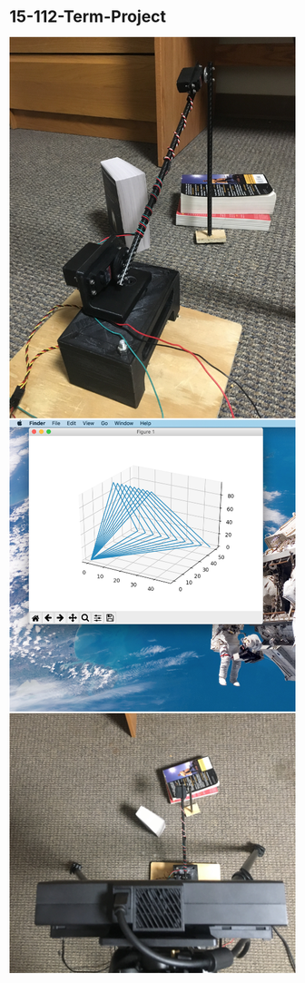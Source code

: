# 15-112-Term-Project


![Alt text](/images/setupRobotView.JPG?raw=true "Title")
![Alt text](/images/robotMovement.png?raw=true "Kinematic Model")
![Alt text](/images/setupKinectView.JPG?raw=true "Title")


